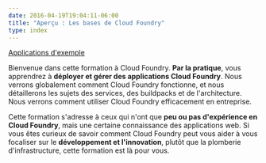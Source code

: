 ```yaml
---
date: 2016-04-19T19:04:11-06:00
title: "Aperçu : Les bases de Cloud Foundry"
type: index
---
```


<a href="https://github.com/gstackio/formations-cf"><i class="fa fa-file-zip-o"> </i> Applications d'exemple</a>

Bienvenue dans cette formation à Cloud Foundry. **Par la pratique**, vous apprendrez à **déployer et gérer des applications Cloud Foundry**. Nous verrons globalement comment Cloud Foundry fonctionne, et nous détaillerons les sujets des services, des buildpacks et de l'architecture. Nous verrons comment utiliser Cloud Foundry efficacement en entreprise.

Cette formation s'adresse à ceux qui n'ont que **peu ou pas d'expérience en Cloud Foundry**, mais une certaine connaissance des applications web. Si vous êtes curieux de savoir comment Cloud Foundry peut vous aider à vous focaliser sur le **développement et l'innovation**, plutôt que la plomberie d'infrastructure, cette formation est là pour vous.
